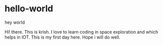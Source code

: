 # hello-world
hey world 

Hi! there. This is krish. I love to learn coding in space exploration and which helps in IOT.
This is my first day here. Hope i will do well.
